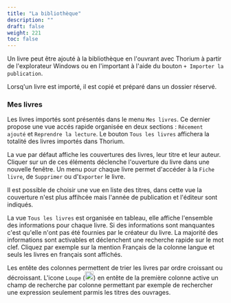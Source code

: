 ```yaml
---
title: "La bibliothèque"
description: ""
draft: false
weight: 221
toc: false
---
```


Un livre peut être ajouté à la bibliothèque en l'ouvrant avec Thorium à partir de l'explorateur Windows ou en l'important à l'aide du bouton `+ Importer la publication`. 

Lorsq'un livre est importé, il est copié et préparé dans un dossier réservé. 

### Mes livres
Les livres importés sont présentés dans le menu `Mes livres`. Ce dernier propose une vue accés rapide organisée en deux sections : `Récement ajouté` et `Reprendre la lecture`. Le bouton `Tous les livres` affichera la totalité des livres importés dans Thorium.

La vue par défaut affiche les couvertures des livres, leur titre et leur auteur. Cliquer sur un de ces éléments déclenche l'ouverture du livre dans une nouvelle fenêtre. Un menu pour chaque livre permet d'accéder à la `Fiche livre`, de `Supprimer` ou d'`Exporter` le livre.

Il est possible de choisir une vue en liste des titres, dans cette vue la couverture n'est plus affihcée mais l'année de publication et l'éditeur sont indiqués.

La vue ``Tous les livres`` est organisée en tableau, elle affiche l'ensemble des informations pour chaque livre. Si des informations sont manquantes c'est qu'elle n'ont pas été fournies par le créateur du livre. La majorité des informations sont activables et déclenchent une recherche rapide sur le mot clef. Cliquez par exemple sur la mention Français de la colonne langue et seuls les livres en français sont affichés.

Les entête des colonnes permettent de trier les livres par ordre croissant ou décroissant. L'icone `Loupe` (<img class="icons" src="/thorium-reader-doc/images/icons/magnifying_glass.svg" alt="" width="20px">) en entête de la première colonne active un champ de recherche par colonne permettant par exemple de rechercher une expression seulement parmis les titres des ouvrages. 
